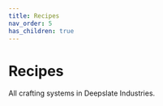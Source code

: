 ```yaml
---
title: Recipes
nav_order: 5
has_children: true
---
```


# Recipes

All crafting systems in Deepslate Industries.